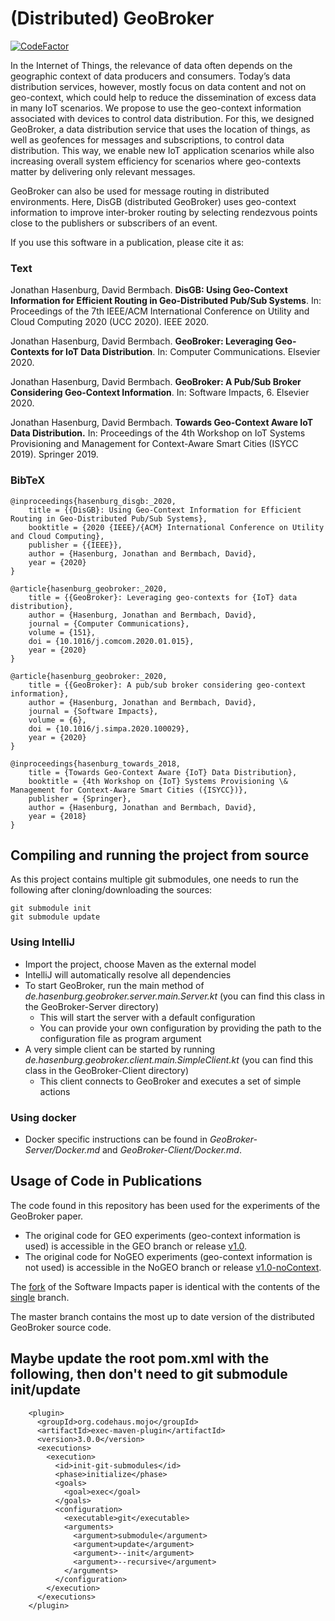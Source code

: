 # (Distributed) GeoBroker

[![CodeFactor](https://www.codefactor.io/repository/github/moewex/geobroker/badge)](https://www.codefactor.io/repository/github/moewex/geobroker)

In the Internet of Things, the relevance of data often depends on the geographic context of data producers and consumers. Today’s data distribution services, however, mostly focus on data content and not on geo-context, which could help to reduce the dissemination of excess data in many IoT scenarios. We propose to use the geo-context information associated with devices to control data distribution.
For this, we designed GeoBroker, a data distribution service that uses the location of things, as well as geofences for messages and subscriptions, to control data distribution. This way, we enable new IoT application scenarios while also increasing overall system efficiency for scenarios where geo-contexts matter by delivering only relevant messages.

GeoBroker can also be used for message routing in distributed environments. Here, DisGB (distributed GeoBroker) uses geo-context information to improve inter-broker routing by selecting rendezvous points close to the publishers or subscribers of an event.

If you use this software in a publication, please cite it as:

### Text
Jonathan Hasenburg, David Bermbach. **DisGB: Using Geo-Context Information for Efficient Routing in Geo-Distributed Pub/Sub Systems**. In: Proceedings of the 7th IEEE/ACM International Conference on Utility and Cloud Computing 2020 (UCC 2020). IEEE 2020.

Jonathan Hasenburg, David Bermbach. **GeoBroker: Leveraging Geo-Contexts for IoT Data Distribution**. In: Computer Communications. Elsevier 2020.

Jonathan Hasenburg, David Bermbach. **GeoBroker: A Pub/Sub Broker Considering Geo-Context Information**. In: Software Impacts, 6. Elsevier 2020.

Jonathan Hasenburg, David Bermbach. **Towards Geo-Context Aware IoT Data Distribution.** In: Proceedings of the 4th Workshop on IoT Systems Provisioning and Management for Context-Aware Smart Cities (ISYCC 2019). Springer 2019.

### BibTeX
```
@inproceedings{hasenburg_disgb:_2020,
	title = {{DisGB}: Using Geo-Context Information for Efficient Routing in Geo-Distributed Pub/Sub Systems},
	booktitle = {2020 {IEEE}/{ACM} International Conference on Utility and Cloud Computing},
	publisher = {{IEEE}},
	author = {Hasenburg, Jonathan and Bermbach, David},
	year = {2020}
}

@article{hasenburg_geobroker:_2020,
	title = {{GeoBroker}: Leveraging geo-contexts for {IoT} data distribution},
	author = {Hasenburg, Jonathan and Bermbach, David},
	journal = {Computer Communications},
	volume = {151},
	doi = {10.1016/j.comcom.2020.01.015},
	year = {2020}
}

@article{hasenburg_geobroker:_2020,
	title = {{GeoBroker}: A pub/sub broker considering geo-context information},
	author = {Hasenburg, Jonathan and Bermbach, David},
	journal = {Software Impacts},
	volume = {6},
	doi = {10.1016/j.simpa.2020.100029},
	year = {2020}
}

@inproceedings{hasenburg_towards_2018,
	title = {Towards Geo-Context Aware {IoT} Data Distribution},
	booktitle = {4th Workshop on {IoT} Systems Provisioning \& Management for Context-Aware Smart Cities ({ISYCC})},
	publisher = {Springer},
	author = {Hasenburg, Jonathan and Bermbach, David},
	year = {2018}
}
```

## Compiling and running the project from source

As this project contains multiple git submodules, one needs to run the following after cloning/downloading the sources:
```
git submodule init
git submodule update
```

### Using IntelliJ

- Import the project, choose Maven as the external model
- IntelliJ will automatically resolve all dependencies
- To start GeoBroker, run the main method of *de.hasenburg.geobroker.server.main.Server.kt* (you can find this class
 in the GeoBroker-Server directory)
    - This will start the server with a default configuration
    - You can provide your own configuration by providing the path to the configuration file as program argument
- A very simple client can be started by running *de.hasenburg.geobroker.client.main.SimpleClient.kt* (you can find
 this class in the GeoBroker-Client directory)
    - This client connects to GeoBroker and executes a set of simple actions

### Using docker

- Docker specific instructions can be found in *GeoBroker-Server/Docker.md* and *GeoBroker-Client/Docker.md*.

## Usage of Code in Publications

The code found in this repository has been used for the experiments of the GeoBroker paper.
- The original code for GEO experiments (geo-context information is used) is accessible in the GEO branch or release 
[v1.0](https://github.com/MoeweX/geobroker/releases/tag/v1.0).
- The original code for NoGEO experiments (geo-context information is not used) is accessible in the NoGEO branch or 
release [v1.0-noContext](https://github.com/MoeweX/geobroker/releases/tag/v1.0-noContext).

The [fork](https://github.com/SoftwareImpacts/SIMPAC-2020-30) of the Software Impacts paper is identical with the contents of the [single](https://github.com/MoeweX/geobroker/tree/single) branch.

The master branch contains the most up to date version of the distributed GeoBroker source code.
 
## Maybe update the root pom.xml with the following, then don't need to git submodule init/update

```
    <plugin>
      <groupId>org.codehaus.mojo</groupId>
      <artifactId>exec-maven-plugin</artifactId>
      <version>3.0.0</version>
      <executions>
        <execution>
          <id>init-git-submodules</id>
          <phase>initialize</phase>
          <goals>
            <goal>exec</goal>
          </goals>
          <configuration>
            <executable>git</executable>
            <arguments>
              <argument>submodule</argument>
              <argument>update</argument>
              <argument>--init</argument>
              <argument>--recursive</argument>
            </arguments>
          </configuration>
        </execution>
      </executions>
    </plugin>
```

